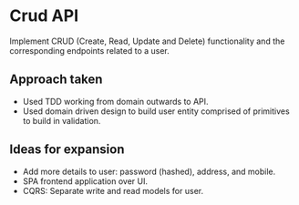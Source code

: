 # Crud API
Implement CRUD (Create, Read, Update and Delete) functionality and the corresponding endpoints related to a user.

## Approach taken
- Used TDD working from domain outwards to API.
- Used domain driven design to build user entity comprised of primitives to build in validation.

## Ideas for expansion
- Add more details to user: password (hashed), address, and mobile.
- SPA frontend application over UI.
- CQRS: Separate write and read models for user.
